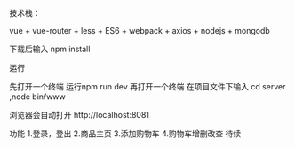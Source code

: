 

技术栈：

vue + vue-router   + less + ES6 + webpack + axios + nodejs + mongodb

下载后输入
npm install

运行

 先打开一个终端 运行npm run dev
 再打开一个终端 在项目文件下输入 cd server ,node bin/www


 浏览器会自动打开 http://localhost:8081
 
功能
 1.登录，登出
 2.商品主页
 3.添加购物车
 4.购物车增删改查
 待续


